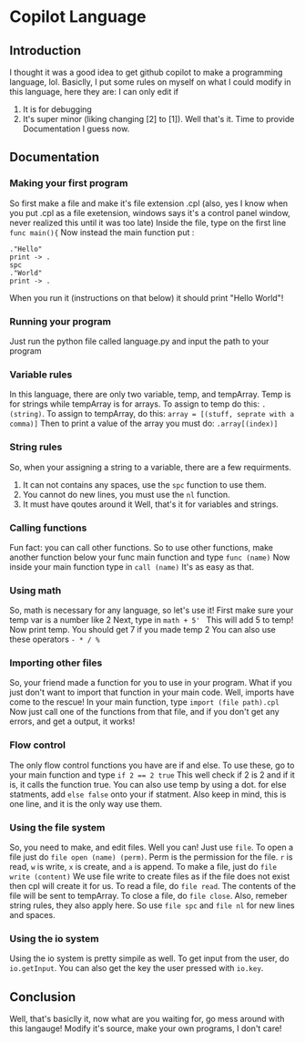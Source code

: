 # Copilot Language
## Introduction
I thought it was a good idea to get github copilot to make a programming language, lol.
Basiclly, I put some rules on myself on what I could modify in this language, here they are:
I can only edit if
1. It is for debugging
2. It's super minor (liking changing [2] to [1]).
Well that's it. Time to provide Documentation I guess now.
## Documentation
### Making your first program
So first make a file and make it's file extension .cpl (also, yes I know when you put .cpl as a file exetension, windows says it's a control panel window, never realized this until it was too late)
Inside the file, type on the first line ` func main(){ `
Now instead the main function put :
``` 
."Hello"
print -> .
spc
."World"
print -> .
```
When you run it (instructions on that below) it should print "Hello World"!
### Running your program
Just run the python file called language.py and input the path to your program
### Variable rules
In this language, there are only two variable, temp, and tempArray.
Temp is for strings while tempArray is for arrays.
To assign to temp do this:
`.(string)`. To assign to tempArray, do this:
`array = [(stuff, seprate with a comma)]`
Then to print a value of the array you must do:
`.array[(index)]`
### String rules
So, when your assigning a string to a variable, there are a few requirments.
1. It can not contains any spaces, use the `spc` function to use them.
2. You cannot do new lines, you must use the `nl` function.
3. It must have qoutes around it
Well, that's it for variables and strings.
### Calling functions
Fun fact: you can call other functions.
So to use other functions, make another function below your func main function and type `func (name)`
Now inside your main function type in `call (name)`
It's as easy as that.
### Using math
So, math is necessary for any language, so let's use it!
First make sure your temp var is a number like 2
Next, type in `math + 5' `
This will add 5 to temp!
Now print temp. You should get 7 if you made temp 2
You can also use these operators `- * / %`
### Importing other files
So, your friend made a function for you to use in your program.
What if you just don't want to import that function in your main code.
Well, imports have come to the rescue!
In your main function, type `import (file path).cpl`
Now just call one of the functions from that file, and if you don't get any errors, and get a output, it works!
### Flow control
The only flow control functions you have are if and else.
To use these, go to your main function and type `if 2 == 2 true`
This well check if 2 is 2 and if it is, it calls the function true.
You can also use temp by using a dot.
for else statments, add `else false` onto your if statment. 
Also keep in mind, this is one line, and it is the only way use them.
### Using the file system
So, you need to make, and edit files. Well you can!
Just use `file`. To open a file just do `file open (name) (perm)`. Perm is the permission for the file.
`r` is read, `w` is write, `x` is create, and `a` is append.
To make a file, just do `file write (content)` We use file write to create files as if the file does not exist then cpl will create it for us.
To read a file, do `file read`. The contents of the file will be sent to tempArray.
To close a file, do `file close`.
Also, remeber string rules, they also apply here. So use `file spc` and `file nl` for new lines and spaces.
### Using the io system
Using the io system is pretty simpile as well.
To get input from the user, do `io.getInput`. You can also get the key the user pressed with `io.key`.
## Conclusion
Well, that's basiclly it, now what are you waiting for, go mess around with this langauge! 
Modify it's source, make your own programs, I don't care!
